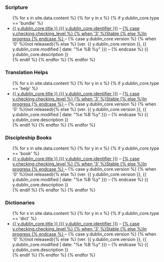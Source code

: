 ### Scripture

<ul>
{% for x in site.data.content %} {% for y in x %} {% if y.dublin_core.type == 'bundle' %}
 <li>
  <a href="/{{ y.dublin_core.identifier }}/"> {{ y.dublin_core.title }} ({{ y.dublin_core.identifier }})</a> –
  <a href="{{ y.dublin_core.url }}">
{% case y.checking.checking_level %}
{% when '3' %}Stable {% else %}In progress
{% endcase %}
  </a> –
{% case y.dublin_core.version %}
{% when '0' %}(not released){% else %}
(ver. {{ y.dublin_core.version }}, {{ y.dublin_core.modified | date: "%e %B %y" }}) –
{% endcase %}
{{ y.dublin_core.description }}
 </li>
{% endif %} {% endfor %} {% endfor %}
</ul>

### Translation Helps

<ul>
{% for x in site.data.content %} {% for y in x %} {% if y.dublin_core.type == 'help' %}
 <li>
  <a href="/{{ y.dublin_core.identifier }}/"> {{ y.dublin_core.title }} ({{ y.dublin_core.identifier }})</a> –
  <a href="{{ y.dublin_core.url }}">
{% case y.checking.checking_level %}
{% when '3' %}Stable {% else %}In progress
{% endcase %}
  </a> –
{% case y.dublin_core.version %}
{% when '0' %}(not released){% else %}
(ver. {{ y.dublin_core.version }}, {{ y.dublin_core.modified | date: "%e %B %y" }}) –
{% endcase %}
{{ y.dublin_core.description }}
 </li>
{% endif %} {% endfor %} {% endfor %}
</ul>

### Discipleship Books

<ul>
{% for x in site.data.content %} {% for y in x %} {% if y.dublin_core.type == 'book' %}
 <li>
  <a href="/{{ y.dublin_core.identifier }}/"> {{ y.dublin_core.title }} ({{ y.dublin_core.identifier }})</a> –
  <a href="{{ y.dublin_core.url }}">
{% case y.checking.checking_level %}
{% when '3' %}Stable {% else %}In progress
{% endcase %}
  </a> –
{% case y.dublin_core.version %}
{% when '0' %}(not released){% else %}
(ver. {{ y.dublin_core.version }}, {{ y.dublin_core.modified | date: "%e %B %y" }}) –
{% endcase %}
{{ y.dublin_core.description }}
 </li>
{% endif %} {% endfor %} {% endfor %}
</ul>

### Dictionaries

<ul>
{% for x in site.data.content %} {% for y in x %} {% if y.dublin_core.type == 'dict' %}
 <li>
  <a href="/{{ y.dublin_core.identifier }}/"> {{ y.dublin_core.title }} ({{ y.dublin_core.identifier }})</a> –
  <a href="{{ y.dublin_core.url }}">
{% case y.checking.checking_level %}
{% when '3' %}Stable {% else %}In progress
{% endcase %}
  </a> –
{% case y.dublin_core.version %}
{% when '0' %}(not released){% else %}
(ver. {{ y.dublin_core.version }}, {{ y.dublin_core.modified | date: "%e %B %y" }}) –
{% endcase %}
{{ y.dublin_core.description }}
 </li>
{% endif %} {% endfor %} {% endfor %}
</ul>
